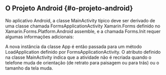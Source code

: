 ## O Projeto Android {#o-projeto-android}

No aplicativo Android, a classe MainActivity típico deve ser derivado de uma classe chamada FormsApplicationActivity Xamarin.Forms definido no Xamarin.Forms.Platform.Android assemble, e a chamada Forms.Init requer algumas informações adicionais:

A nova instância da classe App é então passada para um método LoadApplication definido por FormsApplicationActivity. O atributo definido na classe MainActivity indica que a atividade não é recriada quando o telefone muda de orientação (de retrato para paisagem ou para trás) ou o tamanho da tela muda.